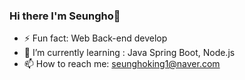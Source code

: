 ### Hi there I'm Seungho👋

- ⚡ Fun fact: Web Back-end develop
- 🌱 I’m currently learning : Java Spring Boot, Node.js
- 📫 How to reach me: seunghoking1@naver.com
